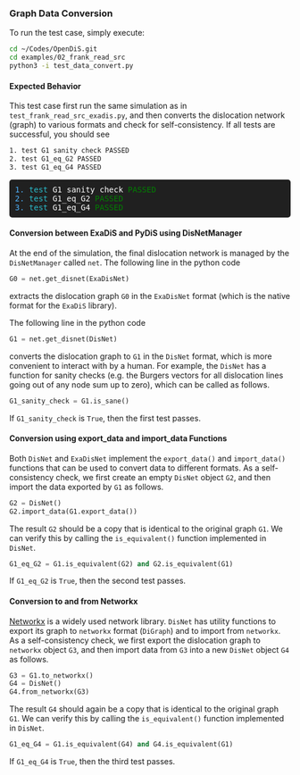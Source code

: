### Graph Data Conversion

To run the test case, simply execute:

```bash
cd ~/Codes/OpenDiS.git
cd examples/02_frank_read_src
python3 -i test_data_convert.py
```

#### Expected Behavior
This test case first run the same simulation as in ```test_frank_read_src_exadis.py```, and then converts the dislocation network (graph) to various formats and check for self-consistency.  If all tests are successful, you should see

```bash
1. test G1 sanity check PASSED
2. test G1_eq_G2 PASSED
3. test G1_eq_G4 PASSED
```


<div style="background-color: #202020; color: #fff; padding: 10px; border-radius: 5px; font-family: monospace;">
  <span style="color: #4fb2fd;">1.</span> <span style="color: #2abdcc;">test</span> G1 sanity check <span style="color: green;">PASSED</span><br>
  <span style="color: #4fb2fd;">2.</span> <span style="color: #2abdcc;">test</span> G1_eq_G2 <span style="color: green;">PASSED</span><br>
  <span style="color: #4fb2fd;">3.</span> <span style="color: #2abdcc;">test</span> G1_eq_G4 <span style="color: green;">PASSED</span><br>
</div>





#### Conversion between ExaDiS and PyDiS using DisNetManager

At the end of the simulation, the final dislocation network is managed by the ```DisNetManager``` called ```net```.  The following line in the python code
```python
G0 = net.get_disnet(ExaDisNet)
```
extracts the dislocation graph ```G0``` in the ```ExaDisNet``` format (which is the native format for the ```ExaDiS``` library).

The following line in the python code
```python
G1 = net.get_disnet(DisNet)
```
converts the dislocation graph to ```G1``` in the ```DisNet``` format, which is more convenient to interact with by a human.  For example, the ```DisNet``` has a function for sanity checks (e.g. the Burgers vectors for all dislocation lines going out of any node sum up to zero), which can be called as follows.
```python
G1_sanity_check = G1.is_sane()
```
If ```G1_sanity_check``` is ```True```, then the first test passes.

#### Conversion using export_data and import_data Functions

Both ```DisNet``` and ```ExaDisNet``` implement the ```export_data()``` and ```import_data()``` functions that can be used to convert data to different formats.  As a self-consistency check, we first create an empty ```DisNet``` object ```G2```, and then import the data exported by ```G1``` as follows.
```python
G2 = DisNet()
G2.import_data(G1.export_data())
```
The result ```G2``` should be a copy that is identical to the original graph ```G1```.  We can verify this by calling the ```is_equivalent()``` function implemented in ```DisNet```.
```python
G1_eq_G2 = G1.is_equivalent(G2) and G2.is_equivalent(G1)
```
If ```G1_eq_G2``` is ```True```, then the second test passes.

#### Conversion to and from Networkx
[Networkx](https://networkx.org/) is a widely used network library.  ```DisNet``` has utility functions to export its graph to ```networkx``` format (```DiGraph```) and to import from ```networkx```. As a self-consistency check, we first export the dislocation graph to ```networkx``` object ```G3```, and then import data from ```G3``` into a new ```DisNet``` object ```G4``` as follows.
```python
G3 = G1.to_networkx()
G4 = DisNet()
G4.from_networkx(G3)
```
The result ```G4``` should again be a copy that is identical to the original graph ```G1```.  We can verify this by calling the ```is_equivalent()``` function implemented in ```DisNet```.
```python
G1_eq_G4 = G1.is_equivalent(G4) and G4.is_equivalent(G1)
```
If ```G1_eq_G4``` is ```True```, then the third test passes.
